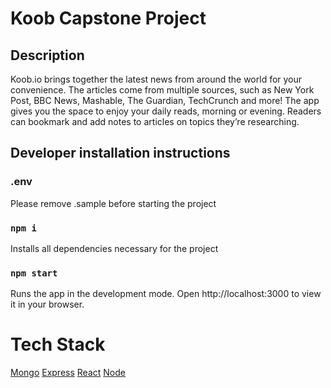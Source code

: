 # Koob Capstone Project

## Description

Koob.io brings together the latest news from around the world for your convenience. The articles come from multiple sources, such as New York Post, BBC News, Mashable, The Guardian, TechCrunch and more! The app gives you the space to enjoy your daily reads, morning or evening. Readers can bookmark and add notes to articles on topics they’re researching.

## Developer installation instructions

### .env
Please remove .sample before starting the project

### `npm i`

Installs all dependencies necessary for the project

### `npm start`

Runs the app in the development mode.
Open http://localhost:3000 to view it in your browser.

# Tech Stack

[Mongo](https://www.mongodb.com/)
[Express](https://expressjs.com/)
[React](https://react.dev/)
[Node](https://nodejs.org/en)
